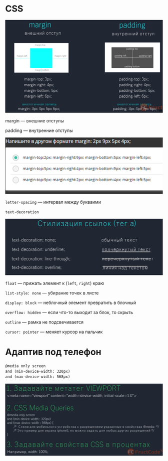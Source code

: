 # CSS

![CSS/Untitled.png](CSS/Untitled.png)

margin — внешние отступы

padding — внутренние отступы

![CSS/Untitled%201.png](CSS/Untitled%201.png)

`letter-spacing` — интервал между букваими

`text-decoration`

![CSS/Untitled%202.png](CSS/Untitled%202.png)

`float` — прижать элемент к (`left`, `right`) краю

`list-style: none` — убирание точек в листе

`display: block` — неблочный элемент превратить в блочный

`overflow: hidden` — если что-то выходит за блок, то скрыть

`outline` — рамка не подсвечивается

`cursor: pointer` — меняет курсор на пальчик

# Адаптив под телефон

```html
@media only screen
and (min-device-width: 320px)
and (max-device-width: 568px)
```

![CSS/Untitled%203.png](CSS/Untitled%203.png)